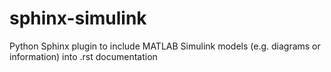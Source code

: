 # sphinx-simulink
Python Sphinx plugin to include MATLAB Simulink models (e.g. diagrams or information) into .rst documentation
